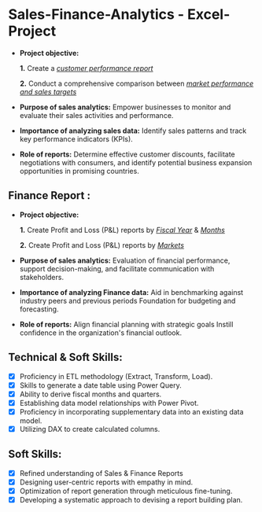 # Sales-Finance-Analytics - Excel-Project

- **Project objective:** 

    **1.** Create a _[customer performance report](https://github.com/keerthanakomati/Sales-Finance-Report/blob/main/Customers%20Net%20Sales%20Performance.pdf)_ 

    **2.** Conduct a comprehensive comparison between _[market performance and sales targets](https://github.com/keerthanakomati/Sales-Finance-Report/blob/main/Market%20Perfromance%20Vs%20Target.pdf)_

- **Purpose of sales analytics:** Empower businesses to monitor and evaluate their sales activities and performance.

- **Importance of analyzing sales data:** Identify sales patterns and track key performance indicators (KPIs).

- **Role of reports:** Determine effective customer discounts, facilitate negotiations with consumers, and identify potential business expansion opportunities in promising countries.


## Finance Report :

- **Project objective:** 

    **1.** Create Profit and Loss (P&L) reports by _[Fiscal Year](https://github.com/keerthanakomati/Sales-Finance-Report/blob/main/P%26L%20By%20Fiscal%20Years.pdf)_ & _[Months](https://github.com/keerthanakomati/Sales-Finance-Report/blob/main/P%26L%20By%20Quarters.pdf)_ 

   **2.** Create Profit and Loss (P&L) reports by _[Markets](https://github.com/keerthanakomati/Sales-Finance-Report/blob/main/P%26L%20By%20Markets.pdf)_

- **Purpose of sales analytics:** Evaluation of financial performance, support decision-making, and facilitate communication with stakeholders.

- **Importance of analyzing Finance data:** Aid in benchmarking against industry peers and previous periods Foundation for budgeting and forecasting.

- **Role of reports:** Align financial planning with strategic goals Instill confidence in the organization's financial outlook.


## Technical & Soft Skills:
- [x]	Proficiency in ETL methodology (Extract, Transform, Load).
- [x]	Skills to generate a date table using Power Query.
- [x]	Ability to derive fiscal months and quarters.
- [x]	Establishing data model relationships with Power Pivot.
- [x]	Proficiency in incorporating supplementary data into an existing data model.
- [x]	Utilizing DAX to create calculated columns.

## Soft Skills:
- [x]	Refined understanding of Sales & Finance Reports
- [x]	Designing user-centric reports with empathy in mind.
- [x]	Optimization of report generation through meticulous fine-tuning.
- [x]	Developing a systematic approach to devising a report building plan.
